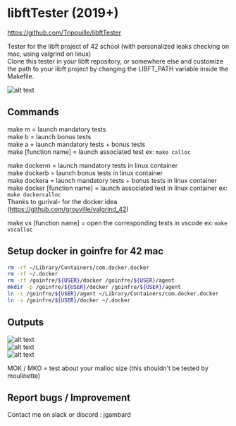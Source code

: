 # libftTester (2019+)
https://github.com/Tripouille/libftTester

Tester for the libft project of 42 school (with personalized leaks checking on mac, using valgrind on linux)   
Clone this tester in your libft repository, or somewhere else and customize the path to your libft project by changing the LIBFT_PATH variable inside the Makefile.  

![alt text](https://i.imgur.com/EWmbpxx.png)  


## Commands
make m = launch mandatory tests  
make b = launch bonus tests  
make a = launch mandatory tests + bonus tests  
make [function name] = launch associated test ex: `make calloc`  
 
make dockerm = launch mandatory tests in linux container  
make dockerb = launch bonus tests in linux container  
make dockera = launch mandatory tests + bonus tests in linux container  
make docker [function name] = launch associated test in linux container ex: `make dockercalloc`  
Thanks to gurival- for the docker idea (https://github.com/grouville/valgrind_42)  

make vs [function name] = open the corresponding tests in vscode ex: `make vscalloc`  


## Setup docker in goinfre for 42 mac  
```sh
rm -rf ~/Library/Containers/com.docker.docker  
rm -rf ~/.docker  
rm -rf /goinfre/${USER}/docker /goinfre/${USER}/agent  
mkdir -p /goinfre/${USER}/docker /goinfre/${USER}/agent  
ln -s /goinfre/${USER}/agent ~/Library/Containers/com.docker.docker  
ln -s /goinfre/${USER}/docker ~/.docker 
```


## Outputs
![alt text](https://i.imgur.com/en8rJpS.png)  
![alt text](https://i.imgur.com/ZvzhIoZ.png)  
![alt text](https://i.imgur.com/KrlN2Pg.png)  

MOK / MKO = test about your malloc size (this shouldn't be tested by moulinette)  


## Report bugs / Improvement
Contact me on slack or discord : jgambard  
